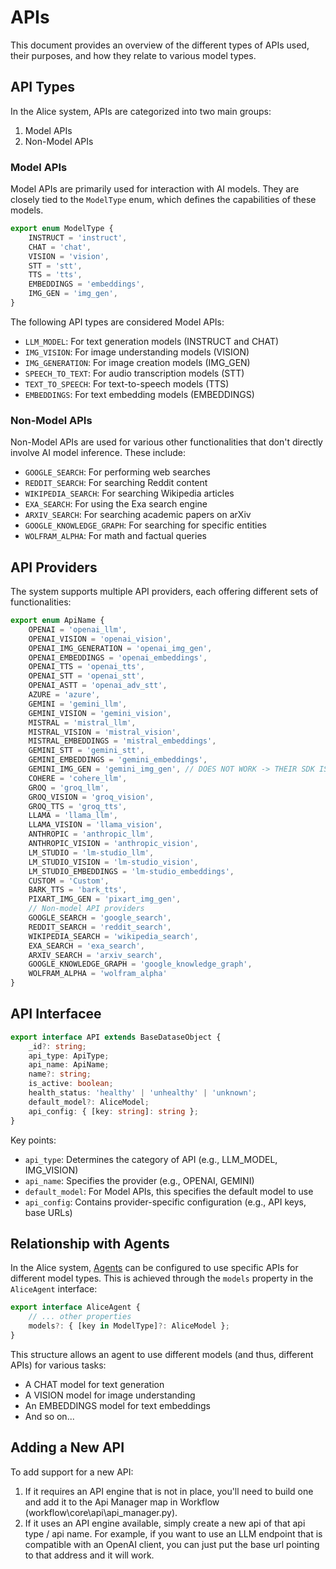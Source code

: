 # APIs

This document provides an overview of the different types of APIs used, their purposes, and how they relate to various model types.

## API Types

In the Alice system, APIs are categorized into two main groups:

1. Model APIs
2. Non-Model APIs

### Model APIs

Model APIs are primarily used for interaction with AI models. They are closely tied to the `ModelType` enum, which defines the capabilities of these models.

```typescript
export enum ModelType {
    INSTRUCT = 'instruct',
    CHAT = 'chat',
    VISION = 'vision',
    STT = 'stt',
    TTS = 'tts',
    EMBEDDINGS = 'embeddings',
    IMG_GEN = 'img_gen',
}
```

The following API types are considered Model APIs:

- `LLM_MODEL`: For text generation models (INSTRUCT and CHAT)
- `IMG_VISION`: For image understanding models (VISION)
- `IMG_GENERATION`: For image creation models (IMG_GEN)
- `SPEECH_TO_TEXT`: For audio transcription models (STT)
- `TEXT_TO_SPEECH`: For text-to-speech models (TTS)
- `EMBEDDINGS`: For text embedding models (EMBEDDINGS)

### Non-Model APIs

Non-Model APIs are used for various other functionalities that don't directly involve AI model inference. These include:

- `GOOGLE_SEARCH`: For performing web searches
- `REDDIT_SEARCH`: For searching Reddit content
- `WIKIPEDIA_SEARCH`: For searching Wikipedia articles
- `EXA_SEARCH`: For using the Exa search engine
- `ARXIV_SEARCH`: For searching academic papers on arXiv
- `GOOGLE_KNOWLEDGE_GRAPH`: For searching for specific entities
- `WOLFRAM_ALPHA`: For math and factual queries

## API Providers

The system supports multiple API providers, each offering different sets of functionalities:

```typescript
export enum ApiName {
    OPENAI = 'openai_llm',
    OPENAI_VISION = 'openai_vision',
    OPENAI_IMG_GENERATION = 'openai_img_gen',
    OPENAI_EMBEDDINGS = 'openai_embeddings',
    OPENAI_TTS = 'openai_tts',
    OPENAI_STT = 'openai_stt',
    OPENAI_ASTT = 'openai_adv_stt',
    AZURE = 'azure',
    GEMINI = 'gemini_llm',
    GEMINI_VISION = 'gemini_vision',
    MISTRAL = 'mistral_llm',
    MISTRAL_VISION = 'mistral_vision',
    MISTRAL_EMBEDDINGS = 'mistral_embeddings',
    GEMINI_STT = 'gemini_stt',
    GEMINI_EMBEDDINGS = 'gemini_embeddings',
    GEMINI_IMG_GEN = 'gemini_img_gen', // DOES NOT WORK -> THEIR SDK IS BROKEN -> Waiting for fix, update, etc. 
    COHERE = 'cohere_llm',
    GROQ = 'groq_llm',
    GROQ_VISION = 'groq_vision',
    GROQ_TTS = 'groq_tts',
    LLAMA = 'llama_llm',
    LLAMA_VISION = 'llama_vision',
    ANTHROPIC = 'anthropic_llm',
    ANTHROPIC_VISION = 'anthropic_vision',
    LM_STUDIO = 'lm-studio_llm',
    LM_STUDIO_VISION = 'lm-studio_vision',
    LM_STUDIO_EMBEDDINGS = 'lm-studio_embeddings',
    CUSTOM = 'Custom',
    BARK_TTS = 'bark_tts',
    PIXART_IMG_GEN = 'pixart_img_gen',
    // Non-model API providers
    GOOGLE_SEARCH = 'google_search',
    REDDIT_SEARCH = 'reddit_search',
    WIKIPEDIA_SEARCH = 'wikipedia_search',
    EXA_SEARCH = 'exa_search',
    ARXIV_SEARCH = 'arxiv_search',
    GOOGLE_KNOWLEDGE_GRAPH = 'google_knowledge_graph',
    WOLFRAM_ALPHA = 'wolfram_alpha'
}
```

## API Interfacee

```typescript
export interface API extends BaseDataseObject {
    _id?: string;
    api_type: ApiType;
    api_name: ApiName;
    name?: string;
    is_active: boolean;
    health_status: 'healthy' | 'unhealthy' | 'unknown';
    default_model?: AliceModel;
    api_config: { [key: string]: string };
}
```

Key points:
- `api_type`: Determines the category of API (e.g., LLM_MODEL, IMG_VISION)
- `api_name`: Specifies the provider (e.g., OPENAI, GEMINI)
- `default_model`: For Model APIs, this specifies the default model to use
- `api_config`: Contains provider-specific configuration (e.g., API keys, base URLs)

## Relationship with Agents

In the Alice system, [Agents](/knowledgebase/agent) can be configured to use specific APIs for different model types. This is achieved through the `models` property in the `AliceAgent` interface:

```typescript
export interface AliceAgent {
    // ... other properties
    models?: { [key in ModelType]?: AliceModel };
}
```

This structure allows an agent to use different models (and thus, different APIs) for various tasks:
- A CHAT model for text generation
- A VISION model for image understanding
- An EMBEDDINGS model for text embeddings
- And so on...

## Adding a New API

To add support for a new API:

1. If it requires an API engine that is not in place, you'll need to build one and add it to the Api Manager map in Workflow (workflow\core\api\api_manager.py). 
2. If it uses an API engine available, simply create a new api of that api type / api name. For example, if you want to use an LLM endpoint that is compatible with an OpenAI client, you can just put the base url pointing to that address and it will work. 